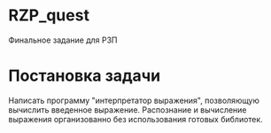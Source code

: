 # RZP_quest
Финальное задание для РЗП

# Постановка задачи
Написать программу "интерпретатор выражения", позволяющую вычислить введенное выражение. Распознание и вычисление выражения организованно без использования готовых библиотек.